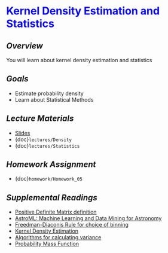# <span style="color: blue;"><b>Kernel Density Estimation and Statistics</b></span>

## *Overview*
You will learn about kernel density estimation and statistics

## *Goals*
* Estimate probability density
* Learn about Statistical Methods

## *Lecture Materials*
* [Slides](https://docs.google.com/presentation/d/1y7zT3bz7simKqefCd54S9kba3tNw0pO7-0FajWPP27Y/edit?usp=sharing)
* {doc}`lectures/Density`
* {doc}`lectures/Statistics`

## *Homework Assignment*
* {doc}`homework/Homework_05`

## *Supplemental Readings*
  * [Positive Definite Matrix definition](https://en.wikipedia.org/wiki/Positive-definite_matrix)
  * [AstroML: Machine Learning and Data Mining for Astronomy](http://www.astroml.org)
  * [Freedman-Diaconis Rule for choice of binning](https://en.wikipedia.org/wiki/Freedman–Diaconis_rule)
  * [Kernel Density Estimation](https://en.wikipedia.org/wiki/Kernel_density_estimation)
  * [Algorithms for calculating variance](https://en.wikipedia.org/wiki/Algorithms_for_calculating_variance)
  * [Probability Mass Function](https://en.wikipedia.org/wiki/Probability_mass_function)
